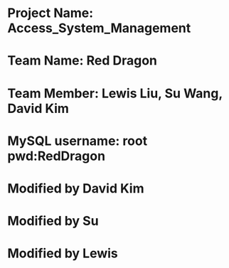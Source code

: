 # Project Name: Access_System_Management
# Team Name: Red Dragon
# Team Member: Lewis Liu, Su Wang, David Kim
# MySQL username: root pwd:RedDragon
# Modified by David Kim
# Modified by Su
# Modified by Lewis
